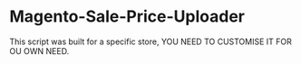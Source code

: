 # Magento-Sale-Price-Uploader
This script was built for a specific store, YOU NEED TO CUSTOMISE IT FOR OU OWN NEED.
